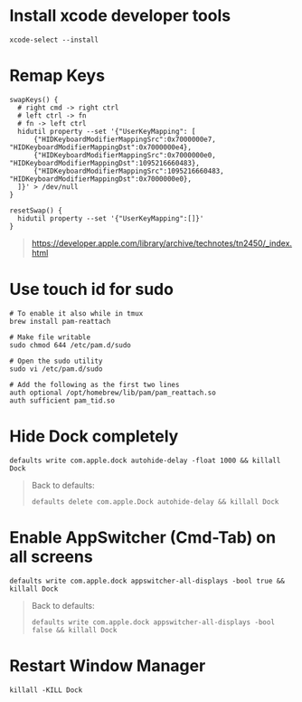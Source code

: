 # Install xcode developer tools

    xcode-select --install

# Remap Keys

    swapKeys() {
      # right cmd -> right ctrl
      # left ctrl -> fn
      # fn -> left ctrl
      hidutil property --set '{"UserKeyMapping": [
          {"HIDKeyboardModifierMappingSrc":0x7000000e7, "HIDKeyboardModifierMappingDst":0x7000000e4},
          {"HIDKeyboardModifierMappingSrc":0x7000000e0, "HIDKeyboardModifierMappingDst":1095216660483},
          {"HIDKeyboardModifierMappingSrc":1095216660483, "HIDKeyboardModifierMappingDst":0x7000000e0},
      ]}' > /dev/null
    }

    resetSwap() {
      hidutil property --set '{"UserKeyMapping":[]}'
    }

> https://developer.apple.com/library/archive/technotes/tn2450/_index.html

# Use touch id for sudo

    # To enable it also while in tmux
    brew install pam-reattach

    # Make file writable
    sudo chmod 644 /etc/pam.d/sudo

    # Open the sudo utility
    sudo vi /etc/pam.d/sudo

    # Add the following as the first two lines
    auth optional /opt/homebrew/lib/pam/pam_reattach.so
    auth sufficient pam_tid.so

# Hide Dock completely

    defaults write com.apple.dock autohide-delay -float 1000 && killall Dock

> Back to defaults:
>
>     defaults delete com.apple.Dock autohide-delay && killall Dock

# Enable AppSwitcher (Cmd-Tab) on all screens

    defaults write com.apple.dock appswitcher-all-displays -bool true && killall Dock

> Back to defaults:
>
>     defaults write com.apple.dock appswitcher-all-displays -bool false && killall Dock

# Restart Window Manager

    killall -KILL Dock
